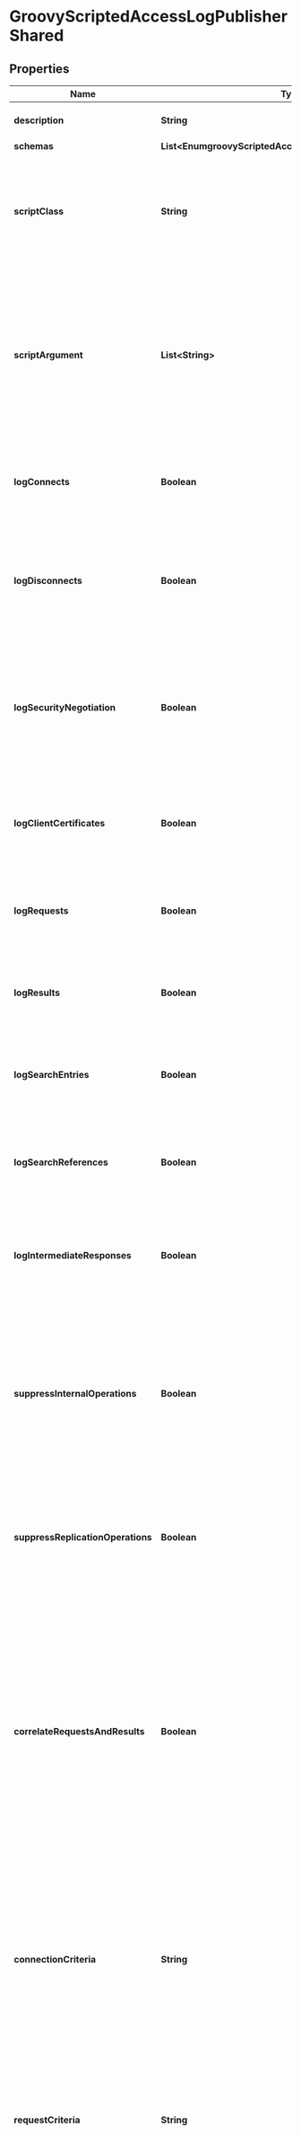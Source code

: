 

# GroovyScriptedAccessLogPublisherShared


## Properties

| Name | Type | Description | Notes |
|------------ | ------------- | ------------- | -------------|
|**description** | **String** | A description for this Log Publisher |  [optional] |
|**schemas** | **List&lt;EnumgroovyScriptedAccessLogPublisherSchemaUrn&gt;** |  |  |
|**scriptClass** | **String** | The fully-qualified name of the Groovy class providing the logic for the Groovy Scripted Access Log Publisher. |  |
|**scriptArgument** | **List&lt;String&gt;** | The set of arguments used to customize the behavior for the Scripted Access Log Publisher. Each configuration property should be given in the form &#39;name&#x3D;value&#39;. |  [optional] |
|**logConnects** | **Boolean** | Indicates whether to log information about connections established to the server. |  [optional] |
|**logDisconnects** | **Boolean** | Indicates whether to log information about connections that have been closed by the client or terminated by the server. |  [optional] |
|**logSecurityNegotiation** | **Boolean** | Indicates whether to log information about the result of any security negotiation (e.g., SSL handshake) processing that has been performed. |  [optional] |
|**logClientCertificates** | **Boolean** | Indicates whether to log information about any client certificates presented to the server. |  [optional] |
|**logRequests** | **Boolean** | Indicates whether to log information about requests received from clients. |  [optional] |
|**logResults** | **Boolean** | Indicates whether to log information about the results of client requests. |  [optional] |
|**logSearchEntries** | **Boolean** | Indicates whether to log information about search result entries sent to the client. |  [optional] |
|**logSearchReferences** | **Boolean** | Indicates whether to log information about search result references sent to the client. |  [optional] |
|**logIntermediateResponses** | **Boolean** | Indicates whether to log information about intermediate responses sent to the client. |  [optional] |
|**suppressInternalOperations** | **Boolean** | Indicates whether internal operations (for example, operations that are initiated by plugins) should be logged along with the operations that are requested by users. |  [optional] |
|**suppressReplicationOperations** | **Boolean** | Indicates whether access messages that are generated by replication operations should be suppressed. |  [optional] |
|**correlateRequestsAndResults** | **Boolean** | Indicates whether to automatically log result messages for any operation in which the corresponding request was logged. In such cases, the result, entry, and reference criteria will be ignored, although the log-responses, log-search-entries, and log-search-references properties will be honored. |  [optional] |
|**connectionCriteria** | **String** | Specifies a set of connection criteria that must match the associated client connection in order for a connect, disconnect, request, or result message to be logged. |  [optional] |
|**requestCriteria** | **String** | Specifies a set of request criteria that must match the associated operation request in order for a request or result to be logged by this Access Log Publisher. |  [optional] |
|**resultCriteria** | **String** | Specifies a set of result criteria that must match the associated operation result in order for that result to be logged by this Access Log Publisher. |  [optional] |
|**searchEntryCriteria** | **String** | Specifies a set of search entry criteria that must match the associated search result entry in order for that it to be logged by this Access Log Publisher. |  [optional] |
|**searchReferenceCriteria** | **String** | Specifies a set of search reference criteria that must match the associated search result reference in order for that it to be logged by this Access Log Publisher. |  [optional] |
|**enabled** | **Boolean** | Indicates whether the Log Publisher is enabled for use. |  |
|**loggingErrorBehavior** | **EnumlogPublisherLoggingErrorBehaviorProp** |  |  [optional] |



